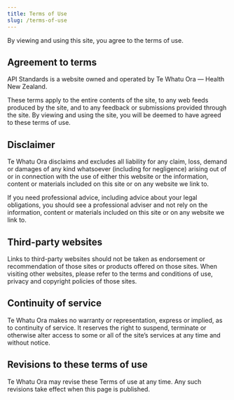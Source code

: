 ```yaml
---
title: Terms of Use
slug: /terms-of-use
---
```


By viewing and using this site, you agree to the terms of use.

## Agreement to terms
API Standards is a website owned and operated by Te Whatu Ora — Health New Zealand.

These terms apply to the entire contents of the site, to any web feeds produced by the site, and to any feedback or submissions provided through the site. By viewing and using the site, you will be deemed to have agreed to these terms of use.

## Disclaimer
Te Whatu Ora disclaims and excludes all liability for any claim, loss, demand or damages of any kind whatsoever (including for negligence) arising out of or in connection with the use of either this website or the information, content or materials included on this site or on any website we link to.

If you need professional advice, including advice about your legal obligations, you should see a professional adviser and not rely on the information, content or materials included on this site or on any website we link to.

## Third-party websites
Links to third-party websites should not be taken as endorsement or recommendation of those sites or products offered on those sites. When visiting other websites, please refer to the terms and conditions of use, privacy and copyright policies of those sites.

## Continuity of service
Te Whatu Ora makes no warranty or representation, express or implied, as to continuity of service. It reserves the right to suspend, terminate or otherwise alter access to some or all of the site’s services at any time and without notice.

## Revisions to these terms of use
Te Whatu Ora may revise these Terms of use at any time. Any such revisions take effect when this page is published.
